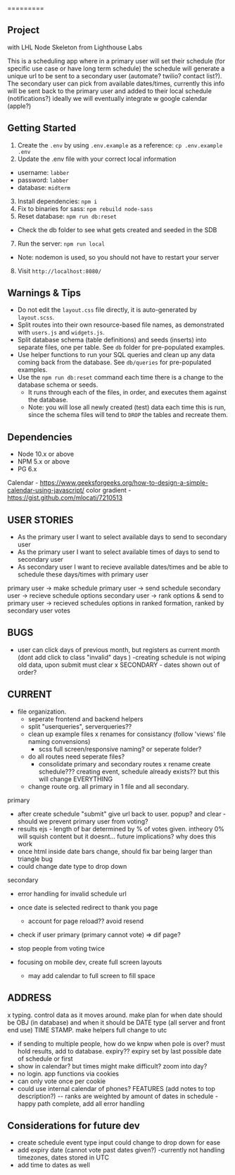 
=========

## Project
with LHL Node Skeleton from Lighthouse Labs

This is a scheduling app where in a primary user will set their schedule (for specific use case or have long term schedule) the schedule will generate a unique url to be sent to a secondary user (automate? twilio? contact list?). The secondary user can pick from available dates/times, currently this info will be sent back to the primary user and added to their local schedule (notifications?) ideally we will eventually integrate w google calendar (apple?)


## Getting Started

1. Create the `.env` by using `.env.example` as a reference: `cp .env.example .env`
2. Update the .env file with your correct local information
  - username: `labber`
  - password: `labber`
  - database: `midterm`
3. Install dependencies: `npm i`
4. Fix to binaries for sass: `npm rebuild node-sass`
5. Reset database: `npm run db:reset`
  - Check the db folder to see what gets created and seeded in the SDB
7. Run the server: `npm run local`
  - Note: nodemon is used, so you should not have to restart your server
8. Visit `http://localhost:8080/`

## Warnings & Tips

- Do not edit the `layout.css` file directly, it is auto-generated by `layout.scss`.
- Split routes into their own resource-based file names, as demonstrated with `users.js` and `widgets.js`.
- Split database schema (table definitions) and seeds (inserts) into separate files, one per table. See `db` folder for pre-populated examples.
- Use helper functions to run your SQL queries and clean up any data coming back from the database. See `db/queries` for pre-populated examples.
- Use the `npm run db:reset` command each time there is a change to the database schema or seeds.
  - It runs through each of the files, in order, and executes them against the database.
  - Note: you will lose all newly created (test) data each time this is run, since the schema files will tend to `DROP` the tables and recreate them.

## Dependencies

- Node 10.x or above
- NPM 5.x or above
- PG 6.x

Calendar -
https://www.geeksforgeeks.org/how-to-design-a-simple-calendar-using-javascript/
color gradient -
https://gist.github.com/mlocati/7210513




## USER STORIES
* As the primary user I want to select available days to send to    secondary user
* As the primary user I want to select available times of days to send to secondary user
* As secondary user I want to recieve available dates/times and be able to schedule these days/times with primary user


primary user -> make schedule
primary user -> send schedule
secondary user -> recieve schedule options
secondary user -> rank options & send to primary user -> recieved schedules options in ranked formation, ranked by secondary user votes

## BUGS
- user can click days of previous month, but registers as current month (dont add click to class "invalid" days )
-creating schedule is not wiping old data, upon submit must clear
x SECONDARY - dates shown out of order?
## CURRENT

- file organization.
  - seperate frontend and backend helpers
  - split "userqueries", serverqueries??
  - clean up example files
  x renames for consistancy (follow 'views' file naming convensions)
    - scss full screen/responsive naming? or seperate folder?
  - do all routes need seperate files?
    - consolidate primary and secondary routes
  x rename create schedule??? creating event, schedule already exists?? but this will change EVERYTHING
  - change route org. all primary in 1 file and all secondary.

primary

  - after create schedule "submit" give url back to user. popup? and clear
  -should we prevent primary user from voting?
  - results ejs - length of bar determined by % of votes given. intheory 0% will squish content but it doesnt... future implications? why does this work
  - once html inside date bars change, should fix bar being larger than triangle bug
  - could change date type to drop down

secondary
  - error handling for invalid schedule url
  - once date is selected redirect to thank you page
    - account for page reload?? avoid resend
  - check if user primary (primary cannot vote) => dif page?
  - stop people from voting twice

  - focusing on mobile dev, create full screen layouts
    - may add calendar to full screen to fill space


## ADDRESS
  x typing. control data as it moves around. make plan for when date should be OBJ (in database) and when it should be DATE type (all server and front end use) TIME STAMP. make helpers
  full change to utc
  - if sending to multiple people, how do we knpw when pole is over?
    must hold results, add to database. expiry?? expiry set by last possible date of schedule or first
  - show in calendar? but times might make difficult? zoom into day?
  - no login. app functions via cookies
  - can only vote once per cookie
  - could use internal calendar of phones?
FEATURES
  (add notes to top description?)
  -- ranks are weighted by amount of dates in schedule
  -happy path complete, add all error handling

## Considerations for future dev
  - create schedule event type input could change to drop down for ease
  - add expiry date (cannot vote past dates given?)
  -currently not handling timezones, dates stored in UTC
  - add time to dates as well

